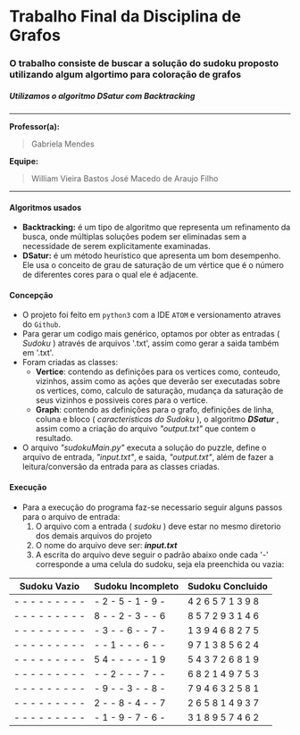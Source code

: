 # Trabalho Final da Disciplina de Grafos
### O trabalho consiste de buscar a solução do sudoku proposto utilizando algum algortimo para coloração de grafos
##### Utilizamos o algoritmo _DSatur_ com _Backtracking_
------------
**Professor(a):**
> Gabriela Mendes

**Equipe:**
> William Vieira Bastos
> José Macedo de Araujo Filho

-------------
#### Algoritmos usados
- **Backtracking:** é um tipo de algoritmo que representa um refinamento da busca, onde múltiplas soluções podem ser eliminadas sem a necessidade de serem explicitamente examinadas.
- **DSatur:** é um método heurístico que apresenta um bom desempenho. Ele usa o conceito de grau de saturação de um vértice que é o número de diferentes cores para o qual ele é adjacente.

#### Concepção
- O projeto foi feito em `python3` com a IDE `ATOM` e versionamento atraves do `Github`.
- Para gerar um codigo mais genérico, optamos por obter as entradas ( *Sudoku* ) através de arquivos '.txt', assim como gerar a saida também em '.txt'.
- Foram criadas as classes:
	- **Vertice**: contendo as definições para os vertices como, conteudo, vizinhos, assim como as ações que deverão ser executadas sobre os vertices, como, calculo de saturação, mudança da saturação de seus vizinhos e possiveis cores para o vertice.
	- **Graph**: contendo as definições para o grafo, definições de linha, coluna e bloco ( *caracteristicas do Sudoku* ), o algoritmo ***DSatur*** , assim como a criação do arquivo *"output.txt"* que contem  o resultado.
- O arquivo *"sudokuMain.py"* executa a solução do puzzle, define o arquivo de entrada, *"input.txt"*, e saida, *"output.txt"*, além de fazer a leitura/conversão da entrada para as classes criadas.

#### Execução
- Para a execução do programa faz-se necessario seguir alguns passos para o arquivo de entrada:
	1. O arquivo com a entrada ( *sudoku* ) deve estar no mesmo diretorio dos demais arquivos do projeto
	1. O nome do arquivo deve ser: ***input.txt***
	1. A escrita do arquivo deve seguir o padrão abaixo onde cada '-' corresponde a uma celula do sudoku, seja ela preenchida ou vazia:

Sudoku Vazio | Sudoku Incompleto | Sudoku Concluido
--------------- | ---------------------  | -------------
- - - - - - - - - | - 2 - 5 - 1 - 9 -          | 4 2 6 5 7 1 3 9 8
- - - - - - - - - | 8 - - 2 - 3 - - 6          |8 5 7 2 9 3 1 4 6
- - - - - - - - - | - 3 - - 6 - - 7 -           |1 3 9 4 6 8 2 7 5
- - - - - - - - - | - - 1 - - - 6 - -            |9 7 1 3 8 5 6 2 4
- - - - - - - - - | 5 4 - - - - - 1 9           |5 4 3 7 2 6 8 1 9
- - - - - - - - - | - - 2 - - - 7 - -            |6 8 2 1 4 9 7 5 3
- - - - - - - - - | - 9 - - 3 - - 8 -           |7 9 4 6 3 2 5 8 1
- - - - - - - - - | 2 - - 8 - 4 - - 7          |2 6 5 8 1 4 9 3 7
- - - - - - - - - | - 1 - 9 - 7 - 6 -          |3 1 8 9 5 7 4 6 2 
